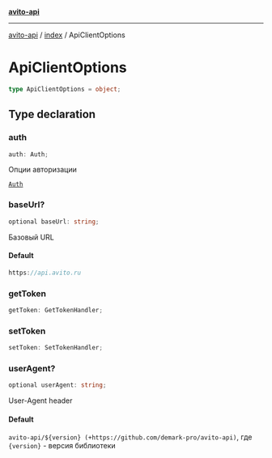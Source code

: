 [**avito-api**](../../README.md)

***

[avito-api](../../README.md) / [index](../README.md) / ApiClientOptions

# ApiClientOptions

```ts
type ApiClientOptions = object;
```

## Type declaration

### auth

```ts
auth: Auth;
```

Опции авторизации

[`Auth`](Auth.md)

### baseUrl?

```ts
optional baseUrl: string;
```

Базовый URL

#### Default

```ts
https://api.avito.ru
```

### getToken

```ts
getToken: GetTokenHandler;
```

### setToken

```ts
setToken: SetTokenHandler;
```

### userAgent?

```ts
optional userAgent: string;
```

User-Agent header

#### Default

`avito-api/${version} (+https://github.com/demark-pro/avito-api)`, где `{version}` - версия библиотеки
